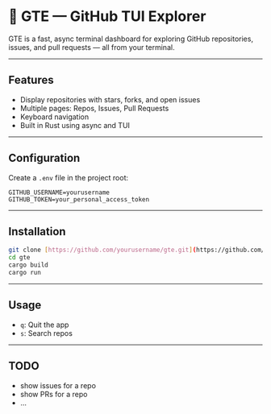# 🧭 GTE — GitHub TUI Explorer

GTE is a fast, async terminal dashboard for exploring GitHub repositories, issues, and pull requests — all from your terminal.

---

## Features

- Display repositories with stars, forks, and open issues
- Multiple pages: Repos, Issues, Pull Requests
- Keyboard navigation
- Built in Rust using async and TUI

---

## Configuration

Create a `.env` file in the project root:

```
GITHUB_USERNAME=yourusername
GITHUB_TOKEN=your_personal_access_token
```

---

## Installation

```bash
git clone [https://github.com/yourusername/gte.git](https://github.com/leonardo3130/github-tui-explorer.git)
cd gte
cargo build
cargo run
```

---

## Usage

- `q`: Quit the app
- `s`: Search repos

---

## TODO

- show issues for a repo
- show PRs for a repo
- ...

